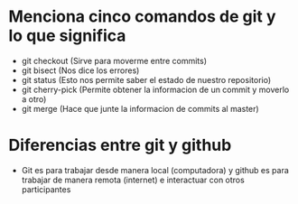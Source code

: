 # Menciona cinco comandos de git y lo que significa
* git checkout  (Sirve para moverme entre commits)
* git bisect    (Nos dice los errores)
* git status    (Esto nos permite saber el estado de nuestro repositorio)
* git cherry-pick (Permite obtener la informacion de un commit y moverlo a otro)
* git merge     (Hace que junte la informacion de commits al master)

# Diferencias entre git y github
* Git es para trabajar desde manera local (computadora) y github es para trabajar de manera remota (internet) e interactuar con otros participantes
